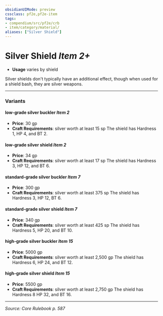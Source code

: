```yaml
---
obsidianUIMode: preview
cssclass: pf2e,pf2e-item
tags:
- compendium/src/pf2e/crb
- item/category/material/
aliases: ["Silver Shield"]
---
```

# Silver Shield *Item 2+*  

- **Usage** varies by shield

Silver shields don't typically have an additional effect, though when used for a shield bash, they are silver weapons.

---

### Variants

#### low-grade silver buckler *Item 2*

- **Price**: 30 gp
- **Craft Requirements**: silver worth at least 15 sp The shield has Hardness 1, HP 4, and BT 2.

#### low-grade silver shield *Item 2*

- **Price**: 34 gp
- **Craft Requirements**: silver worth at least 17 sp The shield has Hardness 3, HP 12, and BT 6.

#### standard-grade silver buckler *Item 7*

- **Price**: 300 gp
- **Craft Requirements**: silver worth at least 375 sp The shield has Hardness 3, HP 12, BT 6.

#### standard-grade silver shield *Item 7*

- **Price**: 340 gp
- **Craft Requirements**: silver worth at least 425 sp The shield has Hardness 5, HP 20, and BT 10.

#### high-grade silver buckler *Item 15*

- **Price**: 5000 gp
- **Craft Requirements**: silver worth at least 2,500 gp The shield has Hardness 6, HP 24, and BT 12.

#### high-grade silver shield *Item 15*

- **Price**: 5500 gp
- **Craft Requirements**: silver worth at least 2,750 gp The shield has Hardness 8 HP 32, and BT 16.

---
*Source: Core Rulebook p. 587*
